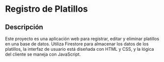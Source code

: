 # Registro de Platillos 
## Descripción
Este proyecto es una aplicación web para registrar, editar y eliminar platillos en una base de datos. Utiliza Firestore para almacenar los datos de los platillos, la interfaz de usuario está diseñada con HTML y CSS, y la lógica del cliente se maneja con JavaScript.
